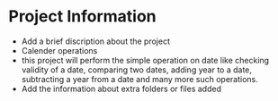 # Project Information

* Add a brief discription about the project
* Calender operations
* this project will perform the simple operation on date like checking validity of a date, comparing two dates, adding year to a date, subtracting a year from a date and many more such operations.
* Add the information about extra folders or files added
